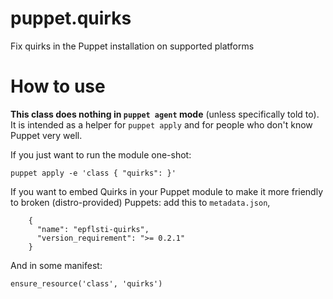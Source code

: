 # puppet.quirks

Fix quirks in the Puppet installation on supported platforms

# How to use

**This class does nothing in <code>puppet agent</code> mode** (unless
specifically told to). It is intended as a helper for `puppet apply`
and for people who don't know Puppet very well.

If you just want to run the module one-shot:

`puppet apply -e 'class { "quirks": }'`

If you want to embed Quirks in your Puppet module to make it more
friendly to broken (distro-provided) Puppets: add this to
`metadata.json`,

```
    {
      "name": "epflsti-quirks",
      "version_requirement": ">= 0.2.1"
    }
```

And in some manifest:

```
ensure_resource('class', 'quirks')
```
